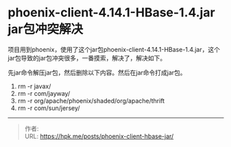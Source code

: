 # phoenix-client-4.14.1-HBase-1.4.jar jar包冲突解决


项目用到phoenix，使用了这个jar包phoenix-client-4.14.1-HBase-1.4.jar，这个jar包导致的jar包冲突很多，一番摸索，解决了，解决如下。

<!--more-->



先jar命令解压jar包，然后删除以下内容。然后在jar命令打成jar包。

1. rm -r javax/
2. rm -r com/jayway/
3. rm -r org/apache/phoenix/shaded/org/apache/thrift
4. rm -r com/sun/jersey/


---

> 作者: <no value>  
> URL: https://hpk.me/posts/phoenix-client-hbase-jar/  

